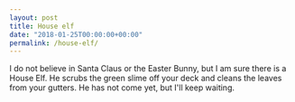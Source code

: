 ```yaml
---
layout: post
title: House elf
date: "2018-01-25T00:00:00+00:00"
permalink: /house-elf/
---
```


I do not believe in Santa Claus or the Easter Bunny, but I am sure there is a House Elf. He scrubs the green slime off your deck and cleans the leaves from your gutters. He has not come yet, but I'll keep waiting.
